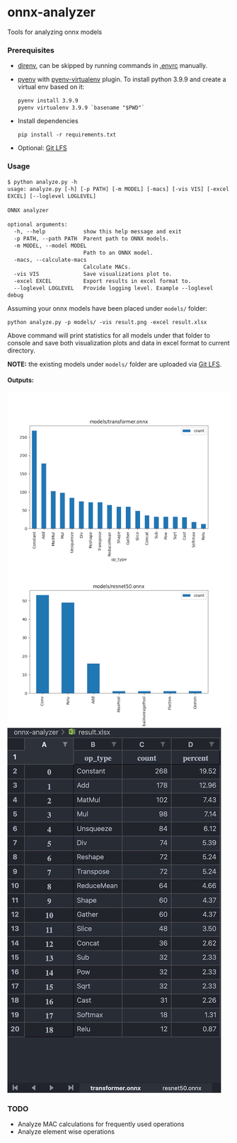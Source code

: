 # onnx-analyzer
Tools for analyzing onnx models

### Prerequisites

- [direnv](https://direnv.net/), can be skipped by running commands in [.envrc](.envrc) manually.

- [pyenv](https://github.com/pyenv/pyenv) with [pyenv-virtualenv](https://github.com/pyenv/pyenv-virtualenv) plugin. To install python 3.9.9 and create a virtual env based on it:
    ```
    pyenv install 3.9.9
    pyenv virtualenv 3.9.9 `basename "$PWD"`
    ```

- Install dependencies
    ```
    pip install -r requirements.txt
    ```

- Optional: [Git LFS](https://docs.github.com/en/repositories/working-with-files/managing-large-files/installing-git-large-file-storage)

### Usage
```
$ python analyze.py -h
usage: analyze.py [-h] [-p PATH] [-m MODEL] [-macs] [-vis VIS] [-excel EXCEL] [--loglevel LOGLEVEL]

ONNX analyzer

optional arguments:
  -h, --help            show this help message and exit
  -p PATH, --path PATH  Parent path to ONNX models.
  -m MODEL, --model MODEL
                        Path to an ONNX model.
  -macs, --calculate-macs
                        Calculate MACs.
  -vis VIS              Save visualizations plot to.
  -excel EXCEL          Export results in excel format to.
  --loglevel LOGLEVEL   Provide logging level. Example --loglevel debug
```

Assuming your onnx models have been placed under `models/` folder:
```
python analyze.py -p models/ -vis result.png -excel result.xlsx
```
Above command will print statistics for all models under that folder to console and save both visualization plots and data in excel format to current directory.

**NOTE:** the existing models under `models/` folder are uploaded via [Git LFS](https://docs.github.com/en/repositories/working-with-files/managing-large-files/installing-git-large-file-storage).

#### Outputs:

![vis](imgs/vis.png "vis")
![excel](imgs/excel.jpeg "excel")

### TODO

- Analyze MAC calculations for frequently used operations
- Analyze element wise operations
